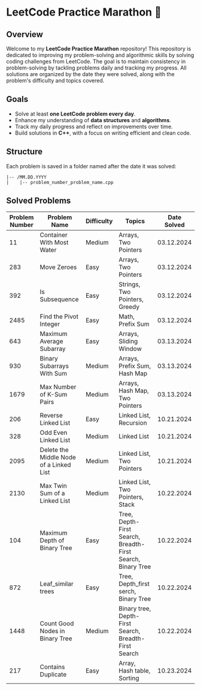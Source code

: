 # LeetCode Practice Marathon 🏁

## Overview
Welcome to my **LeetCode Practice Marathon** repository! This repository is dedicated to improving my problem-solving and algorithmic skills by solving coding challenges from LeetCode. The goal is to maintain consistency in problem-solving by tackling problems daily and tracking my progress. All solutions are organized by the date they were solved, along with the problem's difficulty and topics covered.

## Goals
- Solve at least **one LeetCode problem every day**.
- Enhance my understanding of **data structures** and **algorithms**.
- Track my daily progress and reflect on improvements over time.
- Build solutions in **C++**, with a focus on writing efficient and clean code.

## Structure
Each problem is saved in a folder named after the date it was solved:

```
|-- /MM.DD.YYYY
|    |-- problem_number_problem_name.cpp
```

## Solved Problems

| Problem Number | Problem Name                          | Difficulty | Topics                                | Date Solved |
|----------------|---------------------------------------|------------|---------------------------------------|-------------|
| 11             | Container With Most Water             | Medium     | Arrays, Two Pointers                  | 03.12.2024  |
| 283            | Move Zeroes                           | Easy       | Arrays, Two Pointers                  | 03.12.2024  |
| 392            | Is Subsequence                        | Easy       | Strings, Two Pointers, Greedy         | 03.12.2024  |
| 2485           | Find the Pivot Integer                | Easy       | Math, Prefix Sum                      | 03.12.2024  |
| 643            | Maximum Average Subarray              | Easy       | Arrays, Sliding Window                | 03.13.2024  |
| 930            | Binary Subarrays With Sum             | Medium     | Arrays, Prefix Sum, Hash Map          | 03.13.2024  |
| 1679           | Max Number of K-Sum Pairs             | Medium     | Arrays, Hash Map, Two Pointers        | 03.13.2024  |
| 206            | Reverse Linked List                   | Easy       | Linked List, Recursion                | 10.21.2024  |
| 328            | Odd Even Linked List                  | Medium     | Linked List                           | 10.21.2024  |
| 2095           | Delete the Middle Node of a Linked List| Medium     | Linked List, Two Pointers             | 10.21.2024  |
| 2130           | Max Twin Sum of a Linked List         | Medium     | Linked List, Two Pointers, Stack      | 10.22.2024  |
| 104 | Maximum Depth of Binary Tree | Easy | Tree, Depth-First Search, Breadth-First Search, Binary Tree | 10.22.2024 |
| 872 | Leaf_similar trees | Easy | Tree, Depth_first serch, Binary Tree | 10.22.2024 |
| 1448 | Count Good Nodes in Binary Tree | Medium | Binary tree, Depth-First Search, Breadth-First Search | 10.22.2024 |
| 217 | Contains Duplicate | Easy | Array, Hash table, Sorting | 10.23.2024 |
